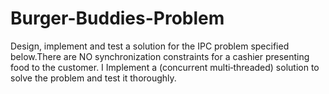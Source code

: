 # Burger-Buddies-Problem
Design, implement and test a solution for the IPC problem specified below.There are NO synchronization constraints for a cashier presenting food to the customer. I  Implement a (concurrent multi‐threaded) solution to solve the problem and test it thoroughly.
